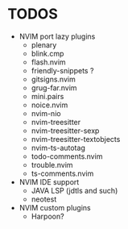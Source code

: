 # TODOS
- NVIM port lazy plugins
  - plenary
  - blink.cmp
  - flash.nvim
  - friendly-snippets ?
  - gitsigns.nvim
  - grug-far.nvim
  - mini.pairs
  - noice.nvim
  - nvim-nio
  - nvim-treesitter
  - nvim-treesitter-sexp
  - nvim-treesitter-textobjects
  - nvim-ts-autotag
  - todo-comments.nvim
  - trouble.nvim
  - ts-comments.nvim
- NVIM IDE support
  - JAVA LSP (jdtls and such)
  - neotest
- NVIM custom plugins
  - Harpoon?
